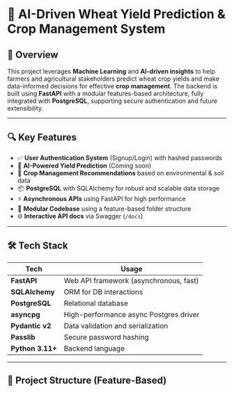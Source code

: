 # 🌾 AI-Driven Wheat Yield Prediction & Crop Management System

## 🚀 Overview

This project leverages **Machine Learning** and **AI-driven insights** to help farmers and agricultural stakeholders predict wheat crop yields and make data-informed decisions for effective **crop management**. The backend is built using **FastAPI** with a modular features-based architecture, fully integrated with **PostgreSQL**, supporting secure authentication and future extensibility.

---

## 🔍 Key Features

- ✅ **User Authentication System** (Signup/Login) with hashed passwords
- 🧠 **AI-Powered Yield Prediction** (Coming soon)
- 🌱 **Crop Management Recommendations** based on environmental & soil data
- 📦 **PostgreSQL** with SQLAlchemy for robust and scalable data storage
- ⚡ **Asynchronous APIs** using FastAPI for high performance
- 🧩 **Modular Codebase** using a feature-based folder structure
- 🌐 **Interactive API docs** via Swagger (`/docs`)

---

## 🛠️ Tech Stack

| Tech             | Usage                                      |
|------------------|---------------------------------------------|
| **FastAPI**      | Web API framework (asynchronous, fast)      |
| **SQLAlchemy**   | ORM for DB interactions                     |
| **PostgreSQL**   | Relational database                         |
| **asyncpg**      | High-performance async Postgres driver      |
| **Pydantic v2**  | Data validation and serialization           |
| **Passlib**      | Secure password hashing                     |
| **Python 3.11+** | Backend language                            |

---

## 📁 Project Structure (Feature-Based)

